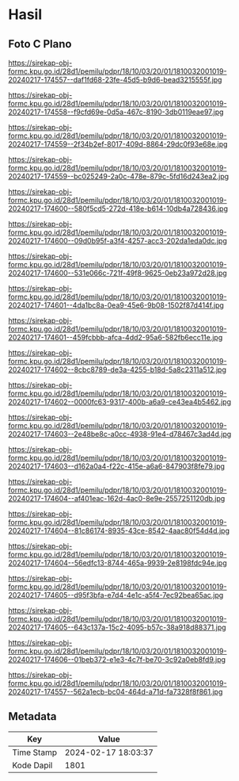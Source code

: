 # Hasil

## Foto C Plano

https://sirekap-obj-formc.kpu.go.id/28d1/pemilu/pdpr/18/10/03/20/01/1810032001019-20240217-174557--daf1fd68-23fe-45d5-b9d6-bead3215555f.jpg

https://sirekap-obj-formc.kpu.go.id/28d1/pemilu/pdpr/18/10/03/20/01/1810032001019-20240217-174558--f9cfd69e-0d5a-467c-8190-3db0119eae97.jpg

https://sirekap-obj-formc.kpu.go.id/28d1/pemilu/pdpr/18/10/03/20/01/1810032001019-20240217-174559--2f34b2ef-8017-409d-8864-29dc0f93e68e.jpg

https://sirekap-obj-formc.kpu.go.id/28d1/pemilu/pdpr/18/10/03/20/01/1810032001019-20240217-174559--bc025249-2a0c-478e-879c-5fd16d243ea2.jpg

https://sirekap-obj-formc.kpu.go.id/28d1/pemilu/pdpr/18/10/03/20/01/1810032001019-20240217-174600--580f5cd5-272d-418e-b614-10db4a728436.jpg

https://sirekap-obj-formc.kpu.go.id/28d1/pemilu/pdpr/18/10/03/20/01/1810032001019-20240217-174600--09d0b95f-a3f4-4257-acc3-202da1eda0dc.jpg

https://sirekap-obj-formc.kpu.go.id/28d1/pemilu/pdpr/18/10/03/20/01/1810032001019-20240217-174600--531e066c-721f-49f8-9625-0eb23a972d28.jpg

https://sirekap-obj-formc.kpu.go.id/28d1/pemilu/pdpr/18/10/03/20/01/1810032001019-20240217-174601--4da1bc8a-0ea9-45e6-9b08-1502f87d414f.jpg

https://sirekap-obj-formc.kpu.go.id/28d1/pemilu/pdpr/18/10/03/20/01/1810032001019-20240217-174601--459fcbbb-afca-4dd2-95a6-582fb6ecc11e.jpg

https://sirekap-obj-formc.kpu.go.id/28d1/pemilu/pdpr/18/10/03/20/01/1810032001019-20240217-174602--8cbc8789-de3a-4255-b18d-5a8c2311a512.jpg

https://sirekap-obj-formc.kpu.go.id/28d1/pemilu/pdpr/18/10/03/20/01/1810032001019-20240217-174602--0000fc63-9317-400b-a6a9-ce43ea4b5462.jpg

https://sirekap-obj-formc.kpu.go.id/28d1/pemilu/pdpr/18/10/03/20/01/1810032001019-20240217-174603--2e48be8c-a0cc-4938-91e4-d78467c3ad4d.jpg

https://sirekap-obj-formc.kpu.go.id/28d1/pemilu/pdpr/18/10/03/20/01/1810032001019-20240217-174603--d162a0a4-f22c-415e-a6a6-847903f8fe79.jpg

https://sirekap-obj-formc.kpu.go.id/28d1/pemilu/pdpr/18/10/03/20/01/1810032001019-20240217-174604--af401eac-162d-4ac0-8e9e-2557251120db.jpg

https://sirekap-obj-formc.kpu.go.id/28d1/pemilu/pdpr/18/10/03/20/01/1810032001019-20240217-174604--81c86174-8935-43ce-8542-4aac80f54d4d.jpg

https://sirekap-obj-formc.kpu.go.id/28d1/pemilu/pdpr/18/10/03/20/01/1810032001019-20240217-174604--56edfc13-8744-465a-9939-2e8198fdc94e.jpg

https://sirekap-obj-formc.kpu.go.id/28d1/pemilu/pdpr/18/10/03/20/01/1810032001019-20240217-174605--d95f3bfa-e7d4-4e1c-a5f4-7ec92bea65ac.jpg

https://sirekap-obj-formc.kpu.go.id/28d1/pemilu/pdpr/18/10/03/20/01/1810032001019-20240217-174605--643c137a-15c2-4095-b57c-38a918d88371.jpg

https://sirekap-obj-formc.kpu.go.id/28d1/pemilu/pdpr/18/10/03/20/01/1810032001019-20240217-174606--01beb372-e1e3-4c7f-be70-3c92a0eb8fd9.jpg

https://sirekap-obj-formc.kpu.go.id/28d1/pemilu/pdpr/18/10/03/20/01/1810032001019-20240217-174557--562a1ecb-bc04-464d-a71d-fa7328f8f861.jpg


## Metadata

| Key        | Value               |
| ---------- | ------------------- |
| Time Stamp | 2024-02-17 18:03:37 |
| Kode Dapil | 1801                |



